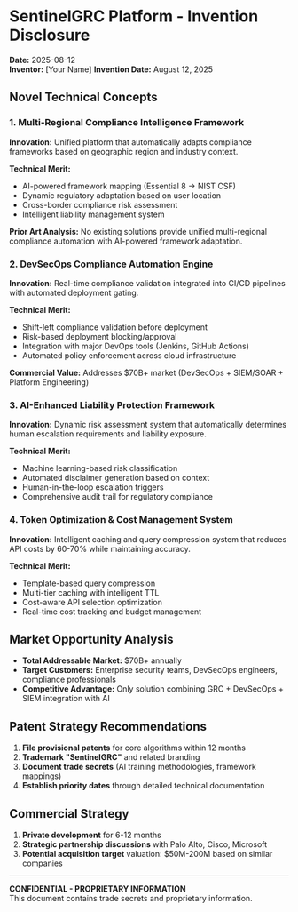 # SentinelGRC Platform - Invention Disclosure
**Date:** 2025-08-12  
**Inventor:** [Your Name]
**Invention Date:** August 12, 2025

## Novel Technical Concepts

### 1. Multi-Regional Compliance Intelligence Framework
**Innovation:** Unified platform that automatically adapts compliance frameworks based on geographic region and industry context.

**Technical Merit:**
- AI-powered framework mapping (Essential 8 → NIST CSF)
- Dynamic regulatory adaptation based on user location
- Cross-border compliance risk assessment
- Intelligent liability management system

**Prior Art Analysis:** No existing solutions provide unified multi-regional compliance automation with AI-powered framework adaptation.

### 2. DevSecOps Compliance Automation Engine  
**Innovation:** Real-time compliance validation integrated into CI/CD pipelines with automated deployment gating.

**Technical Merit:**
- Shift-left compliance validation before deployment
- Risk-based deployment blocking/approval
- Integration with major DevOps tools (Jenkins, GitHub Actions)
- Automated policy enforcement across cloud infrastructure

**Commercial Value:** Addresses $70B+ market (DevSecOps + SIEM/SOAR + Platform Engineering)

### 3. AI-Enhanced Liability Protection Framework
**Innovation:** Dynamic risk assessment system that automatically determines human escalation requirements and liability exposure.

**Technical Merit:**
- Machine learning-based risk classification
- Automated disclaimer generation based on context
- Human-in-the-loop escalation triggers
- Comprehensive audit trail for regulatory compliance

### 4. Token Optimization & Cost Management System
**Innovation:** Intelligent caching and query compression system that reduces API costs by 60-70% while maintaining accuracy.

**Technical Merit:**
- Template-based query compression
- Multi-tier caching with intelligent TTL
- Cost-aware API selection optimization
- Real-time cost tracking and budget management

## Market Opportunity Analysis
- **Total Addressable Market:** $70B+ annually
- **Target Customers:** Enterprise security teams, DevSecOps engineers, compliance professionals
- **Competitive Advantage:** Only solution combining GRC + DevSecOps + SIEM integration with AI

## Patent Strategy Recommendations
1. **File provisional patents** for core algorithms within 12 months
2. **Trademark "SentinelGRC"** and related branding
3. **Document trade secrets** (AI training methodologies, framework mappings)
4. **Establish priority dates** through detailed technical documentation

## Commercial Strategy
1. **Private development** for 6-12 months
2. **Strategic partnership discussions** with Palo Alto, Cisco, Microsoft
3. **Potential acquisition target** valuation: $50M-200M based on similar companies

---
**CONFIDENTIAL - PROPRIETARY INFORMATION**  
This document contains trade secrets and proprietary information.
